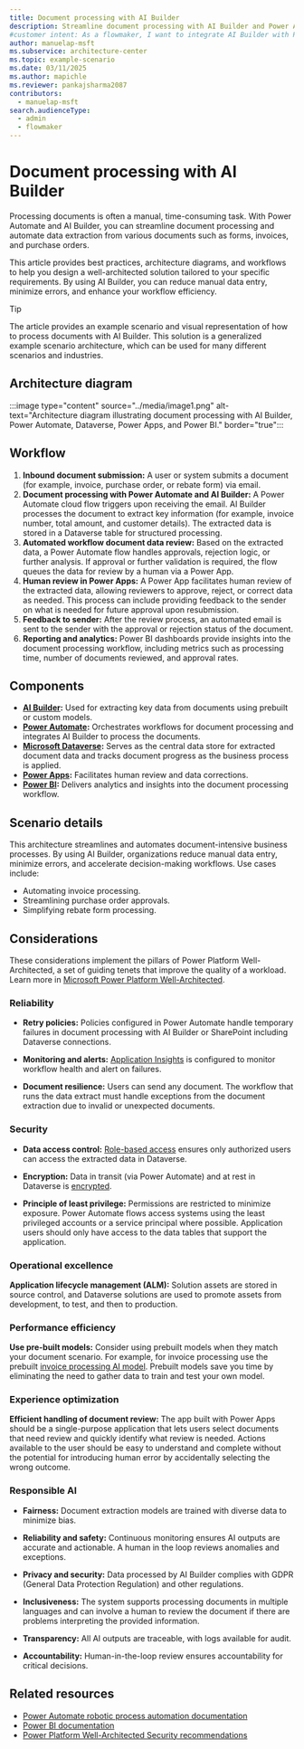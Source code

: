 ```yaml
---
title: Document processing with AI Builder
description: Streamline document processing with AI Builder and Power Automate. Learn how to automate data extraction and enhance workflow efficiency.
#customer intent: As a flowmaker, I want to integrate AI Builder with Power Automate so that I can process documents automatically.
author: manuelap-msft
ms.subservice: architecture-center
ms.topic: example-scenario
ms.date: 03/11/2025
ms.author: mapichle
ms.reviewer: pankajsharma2087
contributors:
  - manuelap-msft
search.audienceType:
  - admin
  - flowmaker
---
```


# Document processing with AI Builder

Processing documents is often a manual, time-consuming task. With Power Automate and AI Builder, you can streamline document processing and automate data extraction from various documents such as forms, invoices, and purchase orders. 

This article provides best practices, architecture diagrams, and workflows to help you design a well-architected solution tailored to your specific requirements. By using AI Builder, you can reduce manual data entry, minimize errors, and enhance your workflow efficiency.

> [!TIP]
> The article provides an example scenario and visual representation of how to process documents with AI Builder. This solution is a generalized example scenario architecture, which can be used for many different scenarios and industries.

## Architecture diagram

:::image type="content" source="../media/image1.png" alt-text="Architecture diagram illustrating document processing with AI Builder, Power Automate, Dataverse, Power Apps, and Power BI." border="true":::

## Workflow

1. **Inbound document submission:** A user or system submits a document (for example, invoice, purchase order, or rebate form) via email.
1. **Document processing with Power Automate and AI Builder:** A Power Automate cloud flow triggers upon receiving the email. AI Builder processes the document to extract key information (for example, invoice number, total amount, and customer details). The extracted data is stored in a Dataverse table for structured processing.
1. **Automated workflow document data review:** Based on the extracted data, a Power Automate flow handles approvals, rejection logic, or further analysis. If approval or further validation is required, the flow queues the data for review by a human via a Power App.
1. **Human review in Power Apps:** A Power App facilitates human review of the extracted data, allowing reviewers to approve, reject, or correct data as needed. This process can include providing feedback to the sender on what is needed for future approval upon resubmission.
1. **Feedback to sender:** After the review process, an automated email is sent to the sender with the approval or rejection status of the document.
1. **Reporting and analytics:** Power BI dashboards provide insights into the document processing workflow, including metrics such as processing time,  number of documents reviewed, and approval rates.

## Components

- **[AI Builder](/ai-builder/overview):** Used for extracting key data from documents using prebuilt or custom models.
- **[Power Automate](/power-automate/):** Orchestrates workflows for document processing and integrates AI Builder to process the documents.
- **[Microsoft Dataverse](/power-apps/maker/data-platform/):** Serves as the central data store for extracted document data and tracks document progress as the business process is applied.
- **[Power Apps](/power-apps/):** Facilitates human review and data corrections.
- **[Power BI](/power-bi/):** Delivers analytics and insights into the document processing workflow.

## Scenario details

This architecture streamlines and automates document-intensive business processes. By using AI Builder, organizations reduce manual data entry, minimize errors, and accelerate decision-making workflows. Use cases include:

- Automating invoice processing.
- Streamlining purchase order approvals.
- Simplifying rebate form processing.

## Considerations

These considerations implement the pillars of Power Platform Well-Architected, a set of guiding tenets that improve the quality of a workload. Learn more in [Microsoft Power Platform Well-Architected](https://aka.ms/powa).

### Reliability

- **Retry policies:** Policies configured in Power Automate handle temporary failures in document processing with AI Builder or SharePoint including Dataverse connections.

- **Monitoring and alerts:** [Application Insights](/power-platform/admin/app-insights-cloud-flow) is configured to monitor workflow health and alert on failures.

- **Document resilience:** Users can send any document. The workflow that runs the data extract must handle exceptions from the document extraction due to invalid or unexpected documents.

### Security

- **Data access control:** [Role-based access](/power-platform/admin/database-security) ensures only authorized users can access the extracted data in Dataverse.

- **Encryption:** Data in transit (via Power Automate) and at rest in Dataverse is [encrypted](/power-platform/admin/about-encryption).

- **Principle of least privilege:** Permissions are restricted to minimize exposure. Power Automate flows access systems using the least privileged accounts or a service principal where possible. Application users should only have access to the data tables that support the application.

### Operational excellence

**Application lifecycle management (ALM):** Solution assets are stored in source control, and Dataverse solutions are used to promote assets from development, to test, and then to production.

### Performance efficiency

**Use pre-built models:** Consider using prebuilt models when they match your document scenario. For example, for invoice processing use the prebuilt [invoice processing AI model](/ai-builder/prebuilt-invoice-processing). Prebuilt models save you time by eliminating the need to gather data to train and test your own model.

### Experience optimization

**Efficient handling of document review:** The app built with Power Apps should be a single-purpose application that lets users select documents that need review and quickly identify what review is needed. Actions available to the user should be easy to understand and complete without the potential for introducing human error by accidentally selecting the wrong outcome.

### Responsible AI

- **Fairness:** Document extraction models are trained with diverse data to minimize bias.

- **Reliability and safety:** Continuous monitoring ensures AI outputs are accurate and actionable. A human in the loop reviews anomalies and exceptions.

- **Privacy and security:** Data processed by AI Builder complies with GDPR (General Data Protection Regulation) and other regulations.

- **Inclusiveness:** The system supports processing documents in multiple languages and can involve a human to review the document if there are problems interpreting the provided information.

- **Transparency:** All AI outputs are traceable, with logs available for audit.

- **Accountability:** Human-in-the-loop review ensures accountability for critical decisions.

## Related resources

- [Power Automate robotic process automation documentation](/power-automate/desktop-flows/introduction)
- [Power BI documentation](/power-bi)
- [Power Platform Well-Architected Security recommendations](/power-platform/well-architected/security/)

